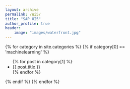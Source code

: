 ```yaml
---
layout: archive
permalink: /ui5/
title: "SAP UI5"
author_profile: true
header: 
    image: "images/waterfront.jpg"
---
```


{% for category in site.categories %}
{% if category[0] == 'machinelearning' %}
  <ul>
    {% for post in category[1] %}
      <li><a href="{{ post.url }}">{{ post.title }}</a></li>
    {% endfor %}
  </ul>
{% endif %}
{% endfor %}